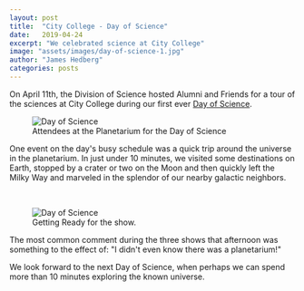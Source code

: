 ```yaml
---
layout: post
title:  "City College - Day of Science"
date:   2019-04-24
excerpt: "We celebrated science at City College"
image: "assets/images/day-of-science-1.jpg"
author: "James Hedberg"
categories: posts
---
```


On April 11th, the Division of Science hosted Alumni and Friends for a tour of the sciences at City College during our first ever [Day of Science](https://www.ccny.cuny.edu/news/inaugural-day-science-showcases-world-class-ccny-research).

<figure class="figure col-lg-6 col-sm-12 float-left">
<img class="figure-img img-fluid rounded" src="{{site.baseurl}}/assets/images/day-of-science-1.jpg" alt="Day of Science" />
  <figcaption class="figure-caption">Attendees at the Planetarium for the Day of Science</figcaption>
</figure>

One event on the day's busy schedule was a quick trip around the universe in the planetarium. In just under 10 minutes, we visited some destinations on Earth, stopped by a crater or two on the Moon and then quickly left the Milky Way and marveled in the splendor of our nearby galactic neighbors.


<br style="clear:both"/>  

<figure class="figure col-lg-6 col-sm-12 float-left">
<img class="figure-img img-fluid rounded" src="{{site.baseurl}}/assets/images/day-of-science-2.jpg" alt="Day of Science" />
  <figcaption class="figure-caption">Getting Ready for the show.</figcaption>
</figure>

The most common comment during the three shows that afternoon was something to the effect of: "I didn't even know there was a planetarium!"

We look forward to the next Day of Science, when perhaps we can spend more than 10 minutes exploring the known universe.

<br style="clear:both"/>
